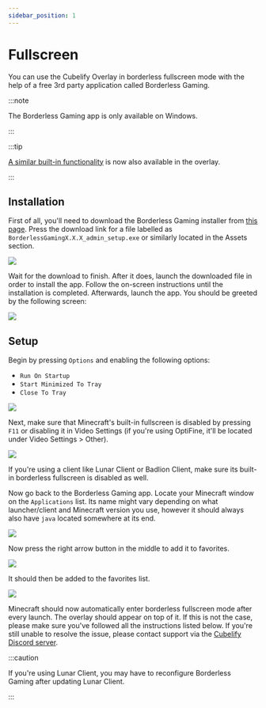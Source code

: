 ```yaml
---
sidebar_position: 1
---
```


# Fullscreen

You can use the Cubelify Overlay in borderless fullscreen mode with the help of a free 3rd party application called
Borderless Gaming.

:::note

The Borderless Gaming app is only available on Windows.

:::

:::tip

[A similar built-in functionality](/overlay/features/borderless-fullscreen) is now also available in the overlay.

:::

## Installation

First of all, you'll need to download the Borderless Gaming installer from
[this page](https://github.com/Codeusa/Borderless-Gaming/releases/latest). Press the download link for a file
labelled as `BorderlessGamingX.X.X_admin_setup.exe` or similarly located in the Assets section.

![](/img/docs/overlay/miscellaneous/fullscreen/download.png)

Wait for the download to finish. After it does, launch the downloaded file in order to install the app. Follow the
on-screen instructions until the installation is completed. Afterwards, launch the app. You should be greeted by the
following screen:

![](/img/docs/overlay/miscellaneous/fullscreen/launched.png)

## Setup

Begin by pressing `Options` and enabling the following options:

- `Run On Startup`
- `Start Minimized To Tray`
- `Close To Tray`

![](/img/docs/overlay/miscellaneous/fullscreen/options.png)

Next, make sure that Minecraft's built-in fullscreen is disabled by pressing `F11` or disabling it in Video Settings
(if you're using OptiFine, it'll be located under Video Settings > Other).

![](/img/docs/overlay/miscellaneous/fullscreen/disable-minecraft-fullscreen.png)

If you're using a client like Lunar Client or Badlion Client, make sure its built-in borderless fullscreen is
disabled as well.

Now go back to the Borderless Gaming app. Locate your Minecraft window on the `Applications` list. Its name might
vary depending on what launcher/client and Minecraft version you use, however it should always also have `java`
located somewhere at its end.

![](/img/docs/overlay/miscellaneous/fullscreen/locate-minecraft.png)

Now press the right arrow button in the middle to add it to favorites.

![](/img/docs/overlay/miscellaneous/fullscreen/add-to-favorites.png)

It should then be added to the favorites list.

![](/img/docs/overlay/miscellaneous/fullscreen/added-to-favorites.png)

Minecraft should now automatically enter borderless fullscreen mode after every launch. The overlay should appear on
top of it. If this is not the case, please make sure you've followed all the instructions listed below. If you're
still unable to resolve the issue, please contact support via the
[Cubelify Discord server](https://discord.gg/cubelify).

:::caution

If you're using Lunar Client, you may have to reconfigure Borderless Gaming after updating Lunar Client.

:::
